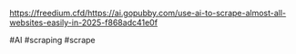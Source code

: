 https://freedium.cfd/https://ai.gopubby.com/use-ai-to-scrape-almost-all-websites-easily-in-2025-f868adc41e0f

#AI #scraping #scrape